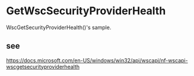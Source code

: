 # GetWscSecurityProviderHealth

WscGetSecurityProviderHealth()'s sample.

## see
 <https://docs.microsoft.com/en-US/windows/win32/api/wscapi/nf-wscapi-wscgetsecurityproviderhealth>
